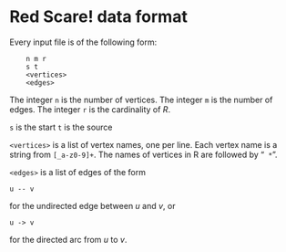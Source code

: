 # Red Scare! data format


Every input file is of the following form:

```
	n m r
	s t
	<vertices>
	<edges>
```

The integer `n` is the number of vertices.
The integer `m` is the number of edges.
The integer `r` is the cardinality of *R*.

`s` is the start
`t` is the source

`<vertices>` is a list of vertex names, one per line. Each vertex name is a string from `[_a-z0-9]+`.
The names of vertices in R are followed by “` *`”.

`<edges>` is a list of edges of the form

````
u -- v
````

for the undirected edge between *u* and *v*, or

````
u -> v
````

for the directed arc from *u* to *v*.
